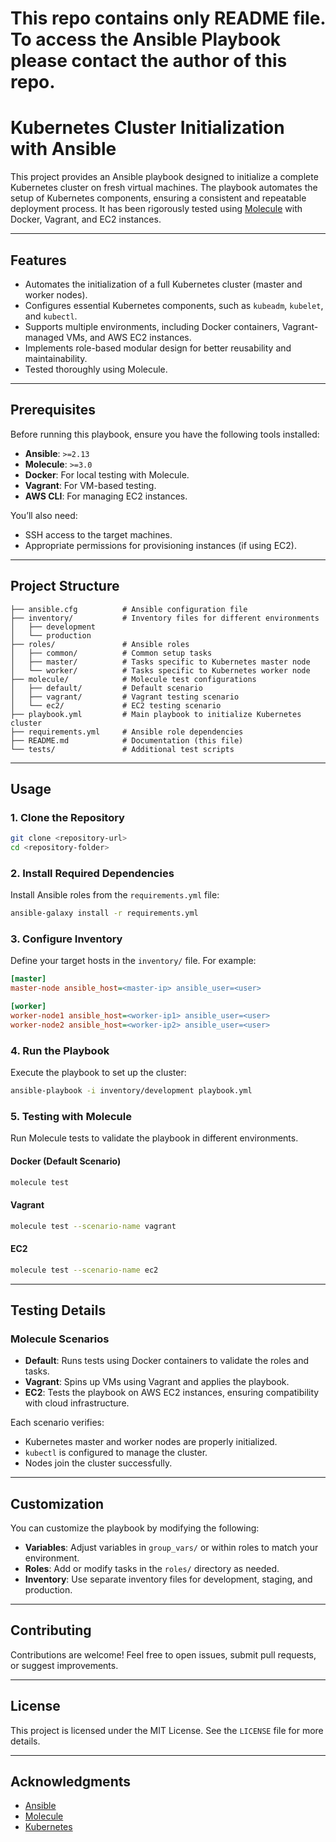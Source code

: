 # This repo contains only README file. To access the Ansible Playbook please contact the author of this repo.

# Kubernetes Cluster Initialization with Ansible

This project provides an Ansible playbook designed to initialize a complete Kubernetes cluster on fresh virtual machines. The playbook automates the setup of Kubernetes components, ensuring a consistent and repeatable deployment process. It has been rigorously tested using [Molecule](https://molecule.readthedocs.io/) with Docker, Vagrant, and EC2 instances.

---

## **Features**
- Automates the initialization of a full Kubernetes cluster (master and worker nodes).
- Configures essential Kubernetes components, such as `kubeadm`, `kubelet`, and `kubectl`.
- Supports multiple environments, including Docker containers, Vagrant-managed VMs, and AWS EC2 instances.
- Implements role-based modular design for better reusability and maintainability.
- Tested thoroughly using Molecule.

---

## **Prerequisites**
Before running this playbook, ensure you have the following tools installed:
- **Ansible**: `>=2.13`
- **Molecule**: `>=3.0`
- **Docker**: For local testing with Molecule.
- **Vagrant**: For VM-based testing.
- **AWS CLI**: For managing EC2 instances.

You’ll also need:
- SSH access to the target machines.
- Appropriate permissions for provisioning instances (if using EC2).

---

## **Project Structure**
```plaintext
├── ansible.cfg          # Ansible configuration file
├── inventory/           # Inventory files for different environments
│   ├── development
│   └── production
├── roles/               # Ansible roles
│   ├── common/          # Common setup tasks
│   ├── master/          # Tasks specific to Kubernetes master node
│   └── worker/          # Tasks specific to Kubernetes worker node
├── molecule/            # Molecule test configurations
│   ├── default/         # Default scenario
│   ├── vagrant/         # Vagrant testing scenario
│   └── ec2/             # EC2 testing scenario
├── playbook.yml         # Main playbook to initialize Kubernetes cluster
├── requirements.yml     # Ansible role dependencies
├── README.md            # Documentation (this file)
└── tests/               # Additional test scripts
```

---

## **Usage**

### **1. Clone the Repository**
```bash
git clone <repository-url>
cd <repository-folder>
```

### **2. Install Required Dependencies**
Install Ansible roles from the `requirements.yml` file:
```bash
ansible-galaxy install -r requirements.yml
```

### **3. Configure Inventory**
Define your target hosts in the `inventory/` file. For example:
```ini
[master]
master-node ansible_host=<master-ip> ansible_user=<user>

[worker]
worker-node1 ansible_host=<worker-ip1> ansible_user=<user>
worker-node2 ansible_host=<worker-ip2> ansible_user=<user>
```

### **4. Run the Playbook**
Execute the playbook to set up the cluster:
```bash
ansible-playbook -i inventory/development playbook.yml
```

### **5. Testing with Molecule**
Run Molecule tests to validate the playbook in different environments.

#### **Docker (Default Scenario)**
```bash
molecule test
```

#### **Vagrant**
```bash
molecule test --scenario-name vagrant
```

#### **EC2**
```bash
molecule test --scenario-name ec2
```

---

## **Testing Details**

### **Molecule Scenarios**
- **Default**: Runs tests using Docker containers to validate the roles and tasks.
- **Vagrant**: Spins up VMs using Vagrant and applies the playbook.
- **EC2**: Tests the playbook on AWS EC2 instances, ensuring compatibility with cloud infrastructure.

Each scenario verifies:
- Kubernetes master and worker nodes are properly initialized.
- `kubectl` is configured to manage the cluster.
- Nodes join the cluster successfully.

---

## **Customization**
You can customize the playbook by modifying the following:
- **Variables**: Adjust variables in `group_vars/` or within roles to match your environment.
- **Roles**: Add or modify tasks in the `roles/` directory as needed.
- **Inventory**: Use separate inventory files for development, staging, and production.

---

## **Contributing**
Contributions are welcome! Feel free to open issues, submit pull requests, or suggest improvements.

---

## **License**
This project is licensed under the MIT License. See the `LICENSE` file for more details.

---

## **Acknowledgments**
- [Ansible](https://www.ansible.com/)
- [Molecule](https://molecule.readthedocs.io/)
- [Kubernetes](https://kubernetes.io/)
